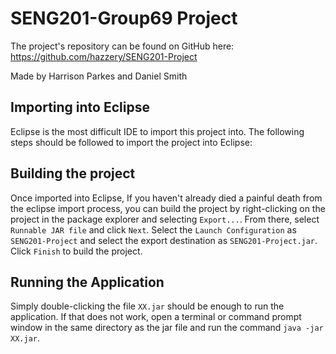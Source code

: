 # SENG201-Group69 Project

The project's repository can be found on GitHub here: https://github.com/hazzery/SENG201-Project

Made by Harrison Parkes and Daniel Smith

## Importing into Eclipse

Eclipse is the most difficult IDE to import this project into. The following steps should be followed to import the project into Eclipse:

[//]: # (^^ Cheers copilot)

## Building the project

Once imported into Eclipse, If you haven't already died a painful death from the eclipse import process, 
you can build the project by right-clicking on the project in the package explorer and selecting `Export...`.
From there, select `Runnable JAR file` and click `Next`.
Select the `Launch Configuration` as `SENG201-Project` and select the export destination as `SENG201-Project.jar`. Click `Finish` to build the project.

## Running the Application

Simply double-clicking the file `XX.jar` should be enough to run the application. If that does not work, open a terminal or command prompt window in the same directory as the jar file and run the command `java -jar XX.jar`.
